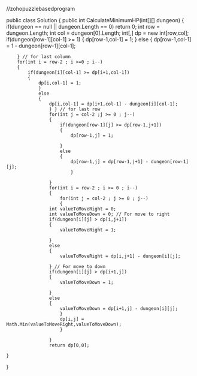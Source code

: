 //zohopuzzlebasedprogram






 public class Solution { 
     public int CalculateMinimumHP(int[][] dungeon)
    {
        if(dungeon == null || dungeon.Length == 0) return 0;
        int row = dungeon.Length; int col = dungeon[0].Length; int[,] dp = new int[row,col];
        if(dungeon[row-1][col-1] >= 1)
        { 
            dp[row-1,col-1] = 1;
        } 
        else { dp[row-1,col-1] = 1 - dungeon[row-1][col-1]; 
            
        } // for last column
        for(int i = row-2 ; i >=0 ; i--)
        { 
            if(dungeon[i][col-1] >= dp[i+1,col-1])
            { 
                dp[i,col-1] = 1;
                } 
                else 
                { 
                    dp[i,col-1] = dp[i+1,col-1] - dungeon[i][col-1];
                    } } // for last row
                    for(int j = col-2 ;j >= 0 ; j--)
                    { 
                        if(dungeon[row-1][j] >= dp[row-1,j+1]) 
                        {
                            dp[row-1,j] = 1; 
                            
                        } 
                        else 
                        { 
                            dp[row-1,j] = dp[row-1,j+1] - dungeon[row-1][j];
                            } 
                        
                    } 
                    for(int i = row-2 ; i >= 0 ; i--) 
                    { 
                        for(int j = col-2 ; j >= 0 ; j--)
                        { 
                    int valueToMoveRight = 0;
                    int valueToMoveDown = 0; // For move to right 
                    if(dungeon[i][j] > dp[i,j+1]) 
                    { 
                        valueToMoveRight = 1; 
                        
                    } 
                    else 
                    {
                        valueToMoveRight = dp[i,j+1] - dungeon[i][j]; 
                        
                    } // For move to down 
                    if(dungeon[i][j] > dp[i+1,j]) 
                    { 
                        valueToMoveDown = 1; 
                        
                    } 
                    else 
                    { 
                        valueToMoveDown = dp[i+1,j] - dungeon[i][j];
                        } 
                        dp[i,j] = Math.Min(valueToMoveRight,valueToMoveDown);
                        } 
                        
                    } 
                    return dp[0,0]; 
        
    } 
    
}
